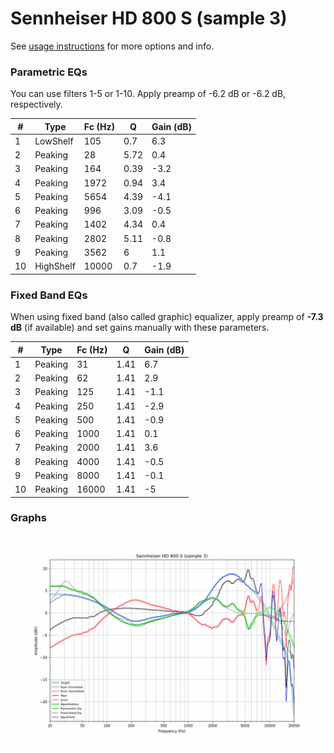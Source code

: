 # Sennheiser HD 800 S (sample 3)
See [usage instructions](https://github.com/jaakkopasanen/AutoEq#usage) for more options and info.

### Parametric EQs
You can use filters 1-5 or 1-10. Apply preamp of -6.2 dB or -6.2 dB, respectively.

|   # | Type      |   Fc (Hz) |    Q |   Gain (dB) |
|-----|-----------|-----------|------|-------------|
|   1 | LowShelf  |       105 | 0.7  |         6.3 |
|   2 | Peaking   |        28 | 5.72 |         0.4 |
|   3 | Peaking   |       164 | 0.39 |        -3.2 |
|   4 | Peaking   |      1972 | 0.94 |         3.4 |
|   5 | Peaking   |      5654 | 4.39 |        -4.1 |
|   6 | Peaking   |       996 | 3.09 |        -0.5 |
|   7 | Peaking   |      1402 | 4.34 |         0.4 |
|   8 | Peaking   |      2802 | 5.11 |        -0.8 |
|   9 | Peaking   |      3562 | 6    |         1.1 |
|  10 | HighShelf |     10000 | 0.7  |        -1.9 |

### Fixed Band EQs
When using fixed band (also called graphic) equalizer, apply preamp of **-7.3 dB** (if available) and set gains manually with these parameters.

|   # | Type    |   Fc (Hz) |    Q |   Gain (dB) |
|-----|---------|-----------|------|-------------|
|   1 | Peaking |        31 | 1.41 |         6.7 |
|   2 | Peaking |        62 | 1.41 |         2.9 |
|   3 | Peaking |       125 | 1.41 |        -1.1 |
|   4 | Peaking |       250 | 1.41 |        -2.9 |
|   5 | Peaking |       500 | 1.41 |        -0.9 |
|   6 | Peaking |      1000 | 1.41 |         0.1 |
|   7 | Peaking |      2000 | 1.41 |         3.6 |
|   8 | Peaking |      4000 | 1.41 |        -0.5 |
|   9 | Peaking |      8000 | 1.41 |        -0.1 |
|  10 | Peaking |     16000 | 1.41 |        -5   |

### Graphs
![](./Sennheiser%20HD%20800%20S%20(sample%203).png)
